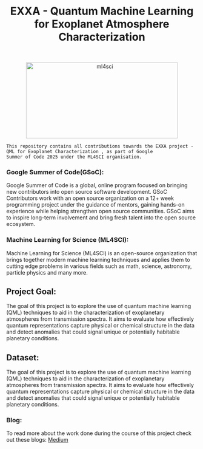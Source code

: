 <h1 align="center">
EXXA - Quantum Machine Learning for Exoplanet Atmosphere Characterization</br>
</h1>
<div align="center">
</br></div>
<p align="center"><img width="400" height="200" alt="ml4sci" src="https://github.com/user-attachments/assets/6668eff8-9aa7-483b-837c-63887c6225da" />

```
This repository contains all contributions towards the EXXA project - QML for Exoplanet Characterization , as part of Google
Summer of Code 2025 under the ML4SCI organisation.
```

### Google Summer of Code(GSoC):

Google Summer of Code is a global, online program focused on bringing new contributors into open source software development. GSoC Contributors work with an open source organization on a 12+ week programming project under the guidance of mentors, gaining hands-on experience while helping strengthen open source communities. GSoC aims to inspire long-term involvement and bring fresh talent into the open source ecosystem.

### Machine Learning for Science (ML4SCI):

Machine Learning for Science (ML4SCI) is an open-source organization that brings together modern machine learning techniques and applies them to cutting edge problems in various fields such as math, science, astronomy, particle physics and many more.

## Project Goal:

The goal of this project is to explore the use of quantum machine learning (QML) techniques to aid in the characterization of exoplanetary atmospheres from transmission spectra. It aims to evaluate how effectively quantum representations capture physical or chemical structure in the data and detect anomalies that could signal unique or potentially habitable planetary conditions.

## Dataset:

The goal of this project is to explore the use of quantum machine learning (QML) techniques to aid in the characterization of exoplanetary atmospheres from transmission spectra. It aims to evaluate how effectively quantum representations capture physical or chemical structure in the data and detect anomalies that could signal unique or potentially habitable planetary conditions.

### Blog:

To read more about the work done during the course of this project check out these blogs:
[Medium]()
